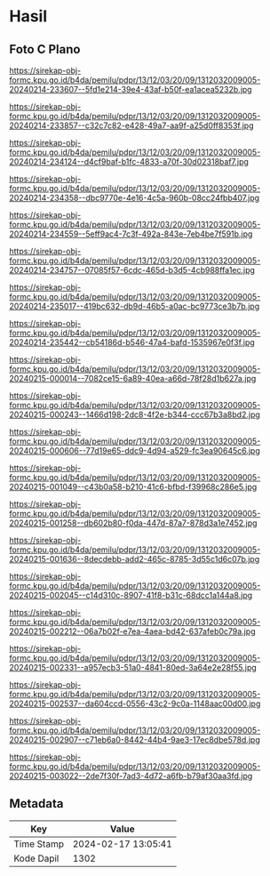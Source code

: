 # Hasil

## Foto C Plano

https://sirekap-obj-formc.kpu.go.id/b4da/pemilu/pdpr/13/12/03/20/09/1312032009005-20240214-233607--5fd1e214-39e4-43af-b50f-ea1acea5232b.jpg

https://sirekap-obj-formc.kpu.go.id/b4da/pemilu/pdpr/13/12/03/20/09/1312032009005-20240214-233857--c32c7c82-e428-49a7-aa9f-a25d0ff8353f.jpg

https://sirekap-obj-formc.kpu.go.id/b4da/pemilu/pdpr/13/12/03/20/09/1312032009005-20240214-234124--d4cf9baf-b1fc-4833-a70f-30d02318baf7.jpg

https://sirekap-obj-formc.kpu.go.id/b4da/pemilu/pdpr/13/12/03/20/09/1312032009005-20240214-234358--dbc9770e-4e16-4c5a-960b-08cc24fbb407.jpg

https://sirekap-obj-formc.kpu.go.id/b4da/pemilu/pdpr/13/12/03/20/09/1312032009005-20240214-234559--5eff9ac4-7c3f-492a-843e-7eb4be7f591b.jpg

https://sirekap-obj-formc.kpu.go.id/b4da/pemilu/pdpr/13/12/03/20/09/1312032009005-20240214-234757--07085f57-6cdc-465d-b3d5-4cb988ffa1ec.jpg

https://sirekap-obj-formc.kpu.go.id/b4da/pemilu/pdpr/13/12/03/20/09/1312032009005-20240214-235017--419bc632-db9d-46b5-a0ac-bc9773ce3b7b.jpg

https://sirekap-obj-formc.kpu.go.id/b4da/pemilu/pdpr/13/12/03/20/09/1312032009005-20240214-235442--cb54186d-b546-47a4-bafd-1535967e0f3f.jpg

https://sirekap-obj-formc.kpu.go.id/b4da/pemilu/pdpr/13/12/03/20/09/1312032009005-20240215-000014--7082ce15-6a89-40ea-a66d-78f28d1b627a.jpg

https://sirekap-obj-formc.kpu.go.id/b4da/pemilu/pdpr/13/12/03/20/09/1312032009005-20240215-000243--1466d198-2dc8-4f2e-b344-ccc67b3a8bd2.jpg

https://sirekap-obj-formc.kpu.go.id/b4da/pemilu/pdpr/13/12/03/20/09/1312032009005-20240215-000606--77d19e65-ddc9-4d94-a529-fc3ea90645c6.jpg

https://sirekap-obj-formc.kpu.go.id/b4da/pemilu/pdpr/13/12/03/20/09/1312032009005-20240215-001049--c43b0a58-b210-41c6-bfbd-f39968c286e5.jpg

https://sirekap-obj-formc.kpu.go.id/b4da/pemilu/pdpr/13/12/03/20/09/1312032009005-20240215-001258--db602b80-f0da-447d-87a7-878d3a1e7452.jpg

https://sirekap-obj-formc.kpu.go.id/b4da/pemilu/pdpr/13/12/03/20/09/1312032009005-20240215-001636--8decdebb-add2-465c-8785-3d55c1d6c07b.jpg

https://sirekap-obj-formc.kpu.go.id/b4da/pemilu/pdpr/13/12/03/20/09/1312032009005-20240215-002045--c14d310c-8907-41f8-b31c-68dcc1a144a8.jpg

https://sirekap-obj-formc.kpu.go.id/b4da/pemilu/pdpr/13/12/03/20/09/1312032009005-20240215-002212--06a7b02f-e7ea-4aea-bd42-637afeb0c79a.jpg

https://sirekap-obj-formc.kpu.go.id/b4da/pemilu/pdpr/13/12/03/20/09/1312032009005-20240215-002331--a957ecb3-51a0-4841-80ed-3a64e2e28f55.jpg

https://sirekap-obj-formc.kpu.go.id/b4da/pemilu/pdpr/13/12/03/20/09/1312032009005-20240215-002537--da604ccd-0556-43c2-9c0a-1148aac00d00.jpg

https://sirekap-obj-formc.kpu.go.id/b4da/pemilu/pdpr/13/12/03/20/09/1312032009005-20240215-002907--c71eb6a0-8442-44b4-9ae3-17ec8dbe578d.jpg

https://sirekap-obj-formc.kpu.go.id/b4da/pemilu/pdpr/13/12/03/20/09/1312032009005-20240215-003022--2de7f30f-7ad3-4d72-a6fb-b79af30aa3fd.jpg


## Metadata

| Key        | Value               |
| ---------- | ------------------- |
| Time Stamp | 2024-02-17 13:05:41 |
| Kode Dapil | 1302                |



